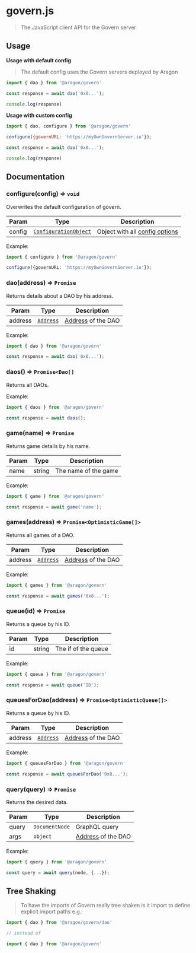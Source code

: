 # govern.js

> The JavaScript client API for the Govern server

## Usage

**Usage with default config**

> The default config uses the Govern servers deployed by Aragon

``` javascript
import { dao } from '@aragon/govern'

const response = await dao('0x0...');

console.log(response)
```

**Usage with custom config**
``` javascript
import { dao, configure } from '@aragon/govern'

configure({governURL: 'https://myOwnGovernServer.io'});

const response = await dao('0x0...');

console.log(response)
```

## Documentation

### configure(config) ⇒ <code>void</code>

Overwrites the default configuration of govern.

| Param  | Type                                                    | Description                                          |
| ------ | ------------------------------------------------------- | ---------------------------------------------------- |
| config | <code>[ConfigurationObject][ConfigurationObject]</code> | Object with all [config options][ConfigurationObject]|

Example:
``` typescript 
import { configure } from '@aragon/govern'

configure({governURL: 'https://myOwnGovernServer.io'});
```

### dao(address) ⇒ <code>Promise<Dao></code>

Returns details about a DAO by his address.

| Param  | Type                  | Description                               |
| ------ | --------------------- | ----------------------------------------- |
| address | <code>[Address][address]</code> | [Address][address] of the DAO  |

Example:
``` typescript 
import { dao } from '@aragon/govern'

const response = await dao('0x0...');
```

### daos() ⇒ <code>Promise<Dao[]</code>

Returns all DAOs.


Example:
``` typescript 
import { daos } from '@aragon/govern'

const response = await daos();
```

### game(name) ⇒ <code>Promise<OptimisticGame></code>

Returns game details by his name.

| Param  | Type                  | Description                               |
| ------ | --------------------- | ----------------------------------------- |
| name   | string                | The name of the game                      |


Example:
``` typescript 
import { game } from '@aragon/govern'

const response = await game('name');
```

### games(address) ⇒ <code>Promise<OptimisticGame[]></code>

Returns all games of a DAO.

| Param  | Type                  | Description                               |
| ------ | --------------------- | ----------------------------------------- |
| address | <code>[Address][address]</code> | [Address][address] of the DAO  |

Example:
``` typescript 
import { games } from '@aragon/govern'

const response = await games('0x0...');
```

### queue(id) ⇒ <code>Promise<OptimisticQueue></code>

Returns a queue by his ID.

| Param  | Type                  | Description                               |
| ------ | --------------------- | ----------------------------------------- |
| id     | string                | The if of the queue                       |

Example:
``` typescript 
import { queue } from '@aragon/govern'

const response = await queue('ID');
```

### queuesForDao(address) ⇒ <code>Promise<OptimisticQueue[]></code>

Returns a queue by his ID.

| Param  | Type                  | Description                               |
| ------ | --------------------- | ----------------------------------------- |
| address | <code>[Address][address]</code> | [Address][address] of the DAO  |

Example:
``` typescript 
import { queuesForDao } from '@aragon/govern'

const response = await queuesForDao('0x0...');
```

### query(query) ⇒ <code>Promise<OperationResult></code>

Returns the desired data.

| Param  | Type                      | Description                               |
| ------ | ------------------------- | ----------------------------------------- |
| query  | <code>DocumentNode</code> | GraphQL query                             |
| args   | <code>object</code>       | [Address][address] of the DAO             |

Example:
``` typescript 
import { query } from '@aragon/govern'

const query = await query(node, {...});
```

[Address]: https://github.com/aragon/govern/tree/master/packages/govern/internal/configuration/Configuration.ts#L4
[ConfigurationObject]: https://github.com/aragon/govern/tree/master/packages/govern/internal/configuration/Configuration.ts#L4


## Tree Shaking

> To have the imports of Govern really tree shaken is it import to define explicit import paths e.g.:

```typescript 
import { dao } from '@aragon/govern/dao'

// instead of

import { dao } from '@aragon/govern'
```
